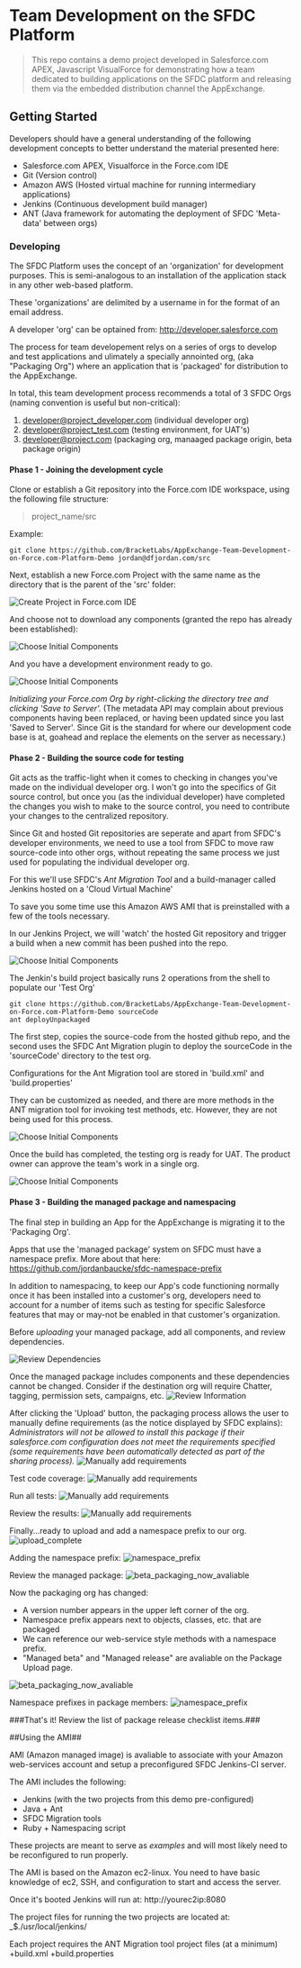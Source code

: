# Team Development on the SFDC Platform #

>	This repo contains a demo project developed in Salesforce.com APEX, Javascript
>	VisualForce for demonstrating how a team dedicated to building applications
>	on the SFDC platform and releasing them via the embedded distribution channel
>	the AppExchange.

## Getting Started ##

Developers should have a general understanding of the following development concepts 
to better understand the material presented here:

+ Salesforce.com APEX, Visualforce in the Force.com IDE
+ Git (Version control)
+ Amazon AWS (Hosted virtual machine for running intermediary applications)
+ Jenkins (Continuous development build manager)
+ ANT (Java framework for automating the deployment of SFDC 'Meta-data' between orgs)

### Developing ###

The SFDC Platform uses the concept of an 'organization' for development purposes. This is 
semi-analogous to an installation of the application stack in any other web-based platform.

These 'organizations' are delimited by a username in for the format of an email address.

A developer 'org' can be optained from: http://developer.salesforce.com

The process for team developement relys on a series of orgs to develop and test applications
and ulimately a specially annointed org, (aka "Packaging Org") where an application that is 
'packaged' for distribution to the AppExchange.

In total, this team development process recommends a total of 3 SFDC Orgs (naming convention is
useful but non-critical):

1. developer@project_developer.com (individual developer org) 
2. developer@project_test.com (testing environment, for UAT's)
3. developer@project.com (packaging org, manaaged package origin, beta package origin)

#### Phase 1 - Joining the development cycle ####

Clone or establish a Git repository into the Force.com IDE workspace, using the following file
structure:

>project_name/src

Example:

	git clone https://github.com/BracketLabs/AppExchange-Team-Development-on-Force.com-Platform-Demo jordan@dfjordan.com/src

Next, establish a new Force.com Project with the same name as the directory that is the parent of the 'src' folder:

![Create Project in Force.com IDE](https://github.com/BracketLabs/AppExchange-Team-Development-on-Force.com-Platform-Demo/blob/master/-image/create_a_forcecom_project.png?raw=true)

And choose not to download any components (granted the repo has already been established):

![Choose Initial Components](https://github.com/BracketLabs/AppExchange-Team-Development-on-Force.com-Platform-Demo/blob/master/-image/choose_initial_project_contents.png?raw=true)

And you have a development environment ready to go.

![Choose Initial Components](https://github.com/BracketLabs/AppExchange-Team-Development-on-Force.com-Platform-Demo/blob/master/-image/jordan@dfjordancom_ide.png?raw=true)

_Initializing your Force.com Org by right-clicking the directory tree and clicking 'Save to Server'._ (The metadata API may complain about previous components having been replaced, or having been updated since you last 'Saved to Server'. Since Git is the standard for where our development code base is at, goahead and replace the elements on the 
server as necessary.)

#### Phase 2 - Building the source code for testing ####

Git acts as the traffic-light when it comes to checking in changes you've made on the individual developer org. I won't go into the specifics of Git source control, but once you (as the individual developer) have completed the changes you wish to make to the source control, you need to contribute your changes to the centralized repository.

Since Git and hosted Git repositories are seperate and apart from SFDC's developer environments, we need to use a tool from SFDC to move raw source-code into other orgs, 
without repeating the same process we just used for populating the individual developer org.

For this we'll use SFDC's *Ant Migration Tool* and a build-manager called Jenkins hosted on a 'Cloud Virtual Machine'

To save you some time use this Amazon AWS AMI that is preinstalled with a few of the tools necessary.

In our Jenkins Project, we will 'watch' the hosted Git repository and trigger a build when a new commit has been pushed into the repo.

![Choose Initial Components](https://github.com/BracketLabs/AppExchange-Team-Development-on-Force.com-Platform-Demo/blob/master/-image/jenkins_github_configuration.png?raw=true)

The Jenkin's build project basically runs 2 operations from the shell to populate our 'Test Org'

	git clone https://github.com/BracketLabs/AppExchange-Team-Development-on-Force.com-Platform-Demo sourceCode
	ant deployUnpackaged

The first step, copies the source-code from the hosted github repo, and the second uses the SFDC Ant Migration plugin to deploy the sourceCode in the 'sourceCode' directory to the test org.

Configurations for the Ant Migration tool are stored in 'build.xml' and 'build.properties'

They can be customized as needed, and there are more methods in the ANT migration tool for invoking test methods, etc. However, they are not being used for this process.

![Choose Initial Components](https://github.com/BracketLabs/AppExchange-Team-Development-on-Force.com-Platform-Demo/blob/master/-image/jenkins_console_output.png?raw=true)

Once the build has completed, the testing org is ready for UAT. The product owner can approve the team's work in a single org.

![Choose Initial Components](https://github.com/BracketLabs/AppExchange-Team-Development-on-Force.com-Platform-Demo/blob/master/-image/app_deployed_in_test_org.png?raw=true)

#### Phase 3 - Building the managed package and namespacing ####

The final step in building an App for the AppExchange is migrating it to the 'Packaging Org'. 

Apps that use the 'managed package' system on SFDC must have a namespace prefix. More about that here: https://github.com/jordanbaucke/sfdc-namespace-prefix

In addition to namespacing, to keep our App's code functioning normally once it has been installed into a customer's org, developers need to account for a number of items such as testing for specific Salesforce features that may or may-not be enabled in that customer's organization.

Before _uploading_ your managed package, add all components, and review dependencies.

![Review Dependencies](https://github.com/BracketLabs/AppExchange-Team-Development-on-Force.com-Platform-Demo/blob/master/-image/packaging_add_review_dependencies.png?raw=true)

Once the managed package includes components and these dependencies cannot be changed. Consider if the destination org will require Chatter, tagging, permission sets, campaigns, etc.
![Review Information](https://github.com/BracketLabs/AppExchange-Team-Development-on-Force.com-Platform-Demo/blob/master/-image/dependency_information_review.png?raw=true)

After clicking the 'Upload' button, the packaging process allows the user to manually define requirements (as the notice displayed by SFDC explains):
*Administrators will not be allowed to install this package if their salesforce.com configuration does not meet the requirements specified (some requirements have been automatically detected as part of the sharing process).*
![Manually add requirements](https://github.com/BracketLabs/AppExchange-Team-Development-on-Force.com-Platform-Demo/blob/master/-image/more_review_package_requirements.png?raw=true)

Test code coverage:
![Manually add requirements](https://github.com/BracketLabs/AppExchange-Team-Development-on-Force.com-Platform-Demo/blob/master/-image/test_method_failures.png?raw=true)

Run all tests:
![Manually add requirements](https://github.com/BracketLabs/AppExchange-Team-Development-on-Force.com-Platform-Demo/blob/master/-image/run_all_tests.png?raw=true)

Review the results:
![Manually add requirements](https://github.com/BracketLabs/AppExchange-Team-Development-on-Force.com-Platform-Demo/blob/master/-image/code_coverage_results.png?raw=true)

Finally...ready to upload and add a namespace prefix to our org.
![upload_complete](https://github.com/BracketLabs/AppExchange-Team-Development-on-Force.com-Platform-Demo/blob/master/-image/upload_complete.png?raw=true)

Adding the namespace prefix:
![namespace_prefix](https://github.com/BracketLabs/AppExchange-Team-Development-on-Force.com-Platform-Demo/blob/master/-image/set_namespace_prefix.png?raw=true)

Review the managed package:
![beta_packaging_now_avaliable](https://github.com/BracketLabs/AppExchange-Team-Development-on-Force.com-Platform-Demo/blob/master/-image/beta_and_managed_released_now_allowed.png?raw=true)

Now the packaging org has changed: 
+ A version number appears in the upper left corner of the org. 
+ Namespace prefix appears next to objects, classes, etc. that are packaged
+ We can reference our web-service style methods with a namespace prefix.
+ "Managed beta" and "Managed release" are avaliable on the Package Upload page.

![beta_packaging_now_avaliable](https://github.com/BracketLabs/AppExchange-Team-Development-on-Force.com-Platform-Demo/blob/master/-image/more_review_package_requirements.png?raw=true)

Namespace prefixes in package members:
![namespace_prefix](https://github.com/BracketLabs/AppExchange-Team-Development-on-Force.com-Platform-Demo/blob/master/-image/namespace_prefix_associated.png?raw=true)

###That's it! Review the list of package release checklist items.###

##Using the AMI##

AMI (Amazon managed image) is avaliable to associate with your Amazon web-services account and setup a preconfigured SFDC Jenkins-CI server.

The AMI includes the following:
+ Jenkins (with the two projects from this demo pre-configured)
+ Java + Ant
+ SFDC Migration tools
+ Ruby + Namespacing script

These projects are meant to serve as _examples_ and will most likely need to be reconfigured to run properly.

The AMI is based on the Amazon ec2-linux. You need to have basic knowledge of ec2, SSH, and configuration to start and access the server.

Once it's booted Jenkins will run at: http://yourec2ip:8080

The project files for running the two projects are located at: _$./usr/local/jenkins/

Each project requires the ANT Migration tool project files (at a minimum)
+build.xml
+build.properties




